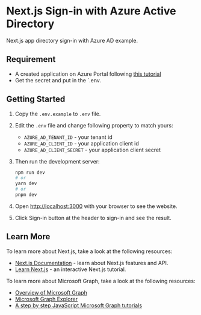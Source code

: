 # Next.js Sign-in with Azure Active Directory

Next.js app directory sign-in with Azure AD example.

## Requirement

- A created application on Azure Portal following [this tutorial](https://learn.microsoft.com/en-us/graph/tutorials/javascript?tabs=aad&tutorial-step=1)
- Get the secret and put in the `.env.

## Getting Started

1. Copy the `.env.example` to `.env` file.
2. Edit the `.env` file and change following property to match yours:
   - `AZURE_AD_TENANT_ID` - your tenant id
   - `AZURE_AD_CLIENT_ID` - your application client id
   - `AZURE_AD_CLIENT_SECRET` - your application client secret

3. Then run the development server:
   ```bash
   npm run dev
   # or
   yarn dev
   # or
   pnpm dev
   ```

4. Open [http://localhost:3000](http://localhost:3000) with your browser to see the website.
5. Click Sign-in button at the header to sign-in and see the result.

## Learn More

To learn more about Next.js, take a look at the following resources:

- [Next.js Documentation](https://nextjs.org/docs) - learn about Next.js features and API.
- [Learn Next.js](https://nextjs.org/learn) - an interactive Next.js tutorial.

To learn more about Microsoft Graph, take a look at the following resources:

- [Overview of Microsoft Graph](https://learn.microsoft.com/en-us/graph/overview)
- [Microsoft Graph Explorer](https://developer.microsoft.com/en-us/graph/graph-explorer)
- [A step by step JavaScript Microsoft Graph tutorials](https://learn.microsoft.com/en-us/graph/tutorials/javascript)
